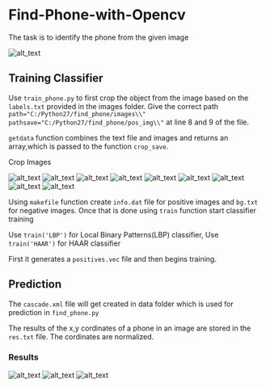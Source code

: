 # Find-Phone-with-Opencv

The task is to identify the phone from the given image

![alt_text](https://github.com/raj-shah14/Find-Phone-with-Opencv/blob/master/images/1.jpg)

## Training Classifier
Use  `train_phone.py` to first crop the object from the image based on the `labels.txt` provided in the images folder.
Give the correct path
`
path="C:/Python27/find_phone/images\\"`
`pathsave="C:/Python27/find_phone/pos_img\\"` at line 8 and 9 of the file.

`getdata` function combines the text file and images and returns an array,which is passed to the function `crop_save`.

Crop Images

![alt_text](https://github.com/raj-shah14/Find-Phone-with-Opencv/blob/master/Pos_img/crop_img10.jpg) ![alt_text](https://github.com/raj-shah14/Find-Phone-with-Opencv/blob/master/Pos_img/crop_img1.jpg) ![alt_text](https://github.com/raj-shah14/Find-Phone-with-Opencv/blob/master/Pos_img/crop_img11.jpg) ![alt_text](https://github.com/raj-shah14/Find-Phone-with-Opencv/blob/master/Pos_img/crop_img13.jpg) ![alt_text](https://github.com/raj-shah14/Find-Phone-with-Opencv/blob/master/Pos_img/crop_img14.jpg) ![alt_text](https://github.com/raj-shah14/Find-Phone-with-Opencv/blob/master/Pos_img/crop_img15.jpg) ![alt_text](https://github.com/raj-shah14/Find-Phone-with-Opencv/blob/master/Pos_img/crop_img16.jpg) ![alt_text](https://github.com/raj-shah14/Find-Phone-with-Opencv/blob/master/Pos_img/crop_img19.jpg) ![alt_text](https://github.com/raj-shah14/Find-Phone-with-Opencv/blob/master/Pos_img/crop_img21.jpg)

Using `makefile` function create `info.dat` file for positive images and `bg.txt` for negative images.
Once that is done using `train` function start classifier training

Use `train('LBP')` for Local Binary Patterns(LBP) classifier,
Use `train('HAAR')` for HAAR classifier

First it generates a `positives.vec` file and then begins training.

## Prediction

The `cascade.xml` file will get created in data folder which is used for prediction in `find_phone.py` 

The results of the x,y cordinates of a phone in an image are stored in the `res.txt` file. The cordinates are normalized.

### Results
![alt_text](https://github.com/raj-shah14/Find-Phone-with-Opencv/blob/master/res14.jpg)
![alt_text](https://github.com/raj-shah14/Find-Phone-with-Opencv/blob/master/res1.jpg)
![alt_text](https://github.com/raj-shah14/Find-Phone-with-Opencv/blob/master/res4.jpg)
